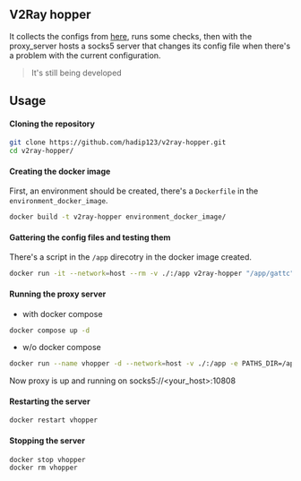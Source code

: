 ## V2Ray hopper

It collects the configs from [here](https://raw.githubusercontent.com/V2RayRoot/V2RayConfig/refs/heads/main/Config/vless.txt), runs some checks, then with the proxy_server hosts a socks5 server that changes its config file when there's a problem with the current configuration.
> It's still being developed

## Usage
#### Cloning the repository
```bash
git clone https://github.com/hadip123/v2ray-hopper.git
cd v2ray-hopper/
```
#### Creating the docker image
First, an environment should be created, there's a `Dockerfile` in the `environment_docker_image`.
```bash
docker build -t v2ray-hopper environment_docker_image/
```
#### Gattering the config files and testing them
There's a script in the `/app` direcotry in the docker image created.
```bash
docker run -it --network=host --rm -v ./:/app v2ray-hopper "/app/gattc"
```
#### Running the proxy server
- with docker compose
```bash
docker compose up -d
```
- w/o docker compose
```bash
docker run --name vhopper -d --network=host -v ./:/app -e PATHS_DIR=/app/tester/wcp -e CONFIGS_DIR=/app/tester/configs v2ray-hopper:latest "/app/entrypoint"
```
Now proxy is up and running on socks5://<your_host>:10808
#### Restarting the server
```bash
docker restart vhopper
```
#### Stopping the server
```bash
docker stop vhopper
docker rm vhopper
```
